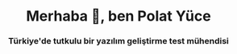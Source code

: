 <h1 align="center">Merhaba 👋, ben Polat Yüce</h1>
<h3 align="center">Türkiye'de tutkulu bir yazılım geliştirme test mühendisi</h3>
